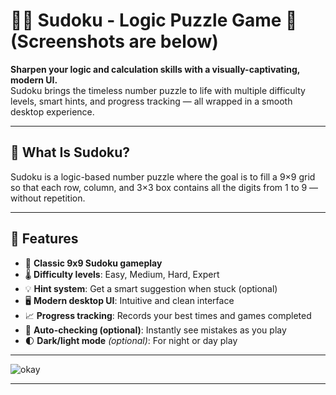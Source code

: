# 🧠🔢 Sudoku - Logic Puzzle Game 🔢 (Screenshots are below)

**Sharpen your logic and calculation skills with a visually-captivating, modern UI.**  
Sudoku brings the timeless number puzzle to life with multiple difficulty levels, smart hints, and progress tracking — all wrapped in a smooth desktop experience.

---

## 🎯 What Is Sudoku?

Sudoku is a logic-based number puzzle where the goal is to fill a 9×9 grid so that each row, column, and 3×3 box contains all the digits from 1 to 9 — without repetition.

---

## 🌟 Features

- 🧩 **Classic 9x9 Sudoku gameplay**
- 🌡️ **Difficulty levels**: Easy, Medium, Hard, Expert
- 💡 **Hint system**: Get a smart suggestion when stuck (optional)
- 🖥️ **Modern desktop UI**: Intuitive and clean interface
- 📈 **Progress tracking**: Records your best times and games completed
- 🔁 **Auto-checking (optional)**: Instantly see mistakes as you play
- 🌓 **Dark/light mode** *(optional)*: For night or day play

---

![okay](https://github.com/user-attachments/assets/914b1b00-879d-480d-abd2-bac49d2dd667)


---
